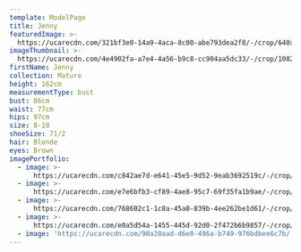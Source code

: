 ```yaml
---
template: ModelPage
title: Jenny
featuredImage: >-
  https://ucarecdn.com/321bf3e0-14a9-4aca-8c00-abe793dea2f8/-/crop/640x351/0,147/-/preview/
imageThumbnail: >-
  https://ucarecdn.com/4e4902fa-a7e4-4a56-b9c8-cc904aa5dc33/-/crop/1082x1528/305,87/-/preview/
firstName: Jenny
collection: Mature
height: 162cm
measurementType: bust
bust: 86cm
waist: 77cm
hips: 97cm
size: 8-10
shoeSize: 71/2
hair: Blonde
eyes: Brown
imagePortfolio:
  - image: >-
      https://ucarecdn.com/c842ae7d-e641-45e5-9d52-9eab3692519c/-/crop/1470x2299/117,114/-/preview/
  - image: >-
      https://ucarecdn.com/e7e6bfb3-cf89-4ae8-95c7-69f35fa1b9ae/-/crop/640x836/0,124/-/preview/
  - image: >-
      https://ucarecdn.com/768602c1-1c8a-45a0-839b-4ee262be1d61/-/crop/558x880/27,61/-/preview/
  - image: >-
      https://ucarecdn.com/e0a5d54a-1455-445d-92d0-2f472b6b9857/-/crop/640x901/0,59/-/preview/
  - image: 'https://ucarecdn.com/90a20aad-d6e0-496a-b749-976bdbee6c7b/'
---
```


